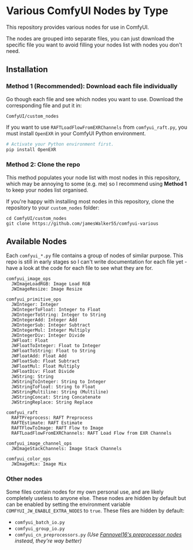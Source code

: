 # Various ComfyUI Nodes by Type

This repository provides various nodes for use in ComfyUI.

The nodes are grouped into separate files, you can just download the specific file you want to avoid filling your nodes list with nodes you don't need.

## Installation

### Method 1 (Recommended): Download each file individually

Go though each file and see which nodes you want to use. Download the corresponding file and put it in:

```
ComfyUI/custom_nodes
```

If you want to use `RAFTLoadFlowFromEXRChannels` from `comfyui_raft.py`, you must install `OpenEXR` in your ComfyUI Python environment.

```sh
# Activate your Python environment first.
pip install OpenEXR
```

### Method 2: Clone the repo

This method populates your node list with most nodes in this repository, which may be annoying to some (e.g. me) so I recommend using **Method 1** to keep your nodes list organised.

If you're happy with installing most nodes in this repository, clone the repository to your `custom_nodes` folder:

```
cd ComfyUI/custom_nodes
git clone https://github.com/jamesWalker55/comfyui-various
```

## Available Nodes

Each `comfyui_*.py` file contains a group of nodes of similar purpose. This repo is still in early stages so I can't write documentation for each file yet - have a look at the code for each file to see what they are for.

```
comfyui_image_ops
  JWImageLoadRGB: Image Load RGB
  JWImageResize: Image Resize

comfyui_primitive_ops
  JWInteger: Integer
  JWIntegerToFloat: Integer to Float
  JWIntegerToString: Integer to String
  JWIntegerAdd: Integer Add
  JWIntegerSub: Integer Subtract
  JWIntegerMul: Integer Multiply
  JWIntegerDiv: Integer Divide
  JWFloat: Float
  JWFloatToInteger: Float to Integer
  JWFloatToString: Float to String
  JWFloatAdd: Float Add
  JWFloatSub: Float Subtract
  JWFloatMul: Float Multiply
  JWFloatDiv: Float Divide
  JWString: String
  JWStringToInteger: String to Integer
  JWStringToFloat: String to Float
  JWStringMultiline: String (Multiline)
  JWStringConcat: String Concatenate
  JWStringReplace: String Replace

comfyui_raft
  RAFTPreprocess: RAFT Preprocess
  RAFTEstimate: RAFT Estimate
  RAFTFlowToImage: RAFT Flow to Image
  RAFTLoadFlowFromEXRChannels: RAFT Load Flow from EXR Channels

comfyui_image_channel_ops
  JWImageStackChannels: Image Stack Channels

comfyui_color_ops
  JWImageMix: Image Mix
```

### Other nodes

Some files contain nodes for my own personal use, and are likely completely useless to anyone else. These nodes are hidden by default but can be enabled by setting the environment variable `COMFYUI_JW_ENABLE_EXTRA_NODES` to `true`. These files are hidden by default:

- `comfyui_batch_io.py`
- `comfyui_group_io.py`
- `comfyui_cn_preprocessors.py` _(Use [Fannovel16's preprocessor nodes](https://github.com/Fannovel16/comfy_controlnet_preprocessors) instead, they're way better)_
